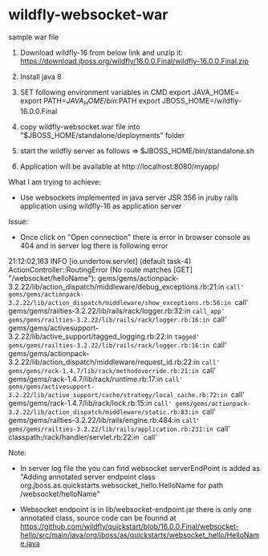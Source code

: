 # wildfly-websocket-war
sample war file

1) Download wildfly-16 from below link and unzip it:
https://download.jboss.org/wildfly/16.0.0.Final/wildfly-16.0.0.Final.zip

2) Install java 8

3) SET following environment variables in CMD
export JAVA_HOME=<PATH-TO-JAVA>
export PATH=$JAVA_HOME/bin:$PATH
export JBOSS_HOME=<WILDFLY-FOLDER-LOCATION>/wildfly-16.0.0.Final

4) copy wildfly-websocket.war file into "$JBOSS_HOME/standalone/deployments" folder

5) start the wildfly server as follows
=> $JBOSS_HOME/bin/standalone.sh

6) Application will be available at http://localhost:8080/myapp/

What I am trying to achieve:
- Use websockets implemented in java server JSR 356 in jruby rails application using wildfly-16 as application server

Issue:
- Once click on "Open connection" there is error in browser console as 404 and in server log there is following error

21:12:02,163 INFO  [io.undertow.servlet] (default task-4) 
ActionController::RoutingError (No route matches [GET] "/websocket/helloName"):
  gems/gems/actionpack-3.2.22/lib/action_dispatch/middleware/debug_exceptions.rb:21:in `call'
  gems/gems/actionpack-3.2.22/lib/action_dispatch/middleware/show_exceptions.rb:56:in `call'
  gems/gems/railties-3.2.22/lib/rails/rack/logger.rb:32:in `call_app'
  gems/gems/railties-3.2.22/lib/rails/rack/logger.rb:16:in `call'
  gems/gems/activesupport-3.2.22/lib/active_support/tagged_logging.rb:22:in `tagged'
  gems/gems/railties-3.2.22/lib/rails/rack/logger.rb:16:in `call'
  gems/gems/actionpack-3.2.22/lib/action_dispatch/middleware/request_id.rb:22:in `call'
  gems/gems/rack-1.4.7/lib/rack/methodoverride.rb:21:in `call'
  gems/gems/rack-1.4.7/lib/rack/runtime.rb:17:in `call'
  gems/gems/activesupport-3.2.22/lib/active_support/cache/strategy/local_cache.rb:72:in `call'
  gems/gems/rack-1.4.7/lib/rack/lock.rb:15:in `call'
  gems/gems/actionpack-3.2.22/lib/action_dispatch/middleware/static.rb:83:in `call'
  gems/gems/railties-3.2.22/lib/rails/engine.rb:484:in `call'
  gems/gems/railties-3.2.22/lib/rails/application.rb:231:in `call'
  classpath:/rack/handler/servlet.rb:22:in `call'



Note:
- In server log file the you can find websocket serverEndPoint is added as 
"Adding annotated server endpoint class org.jboss.as.quickstarts.websocket_hello.HelloName for path /websocket/helloName"

- Websocket endpoint is in lib/websocket-endpoint.jar there is only one annotated class, source code can be founnd at
  https://github.com/wildfly/quickstart/blob/16.0.0.Final/websocket-hello/src/main/java/org/jboss/as/quickstarts/websocket_hello/HelloName.java
